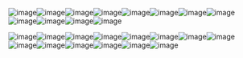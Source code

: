 ![image](https://github.com/user-attachments/assets/01f26c87-3eec-42a4-a9bf-c37e44e583ed)![image](https://github.com/user-attachments/assets/d7d07b69-30c5-41dd-aafa-c8ce6144c276)![image](https://github.com/user-attachments/assets/32c51208-8fa0-4b28-a37b-6c2e37584a6f)![image](https://github.com/user-attachments/assets/c53ef374-f366-4b57-8861-3a8dc90a25d9)![image](https://github.com/user-attachments/assets/2fabfe87-a8dc-493d-8eff-23398535a6a9)![image](https://github.com/user-attachments/assets/d51642e8-67e1-4468-afd5-bf2f4f3364db)![image](https://github.com/user-attachments/assets/e525dfc8-93ee-4621-8c94-e37bee58b2e0)![image](https://github.com/user-attachments/assets/a4856d20-3635-4319-89cb-b5101fa08a12)![image](https://github.com/user-attachments/assets/479d7dba-0df1-4e30-b5f9-4b1f177d0e18)![image](https://github.com/user-attachments/assets/4aeec998-182e-4517-b8fa-d34abd448958)![image](https://github.com/user-attachments/assets/02506ecd-64f8-43ff-9da1-abe942b45ad8)![image](https://github.com/user-attachments/assets/7c0bad88-f18c-49b1-811a-8e8782624690)


![image](https://github.com/user-attachments/assets/12d0ff41-dc9e-4942-8395-2b1fd0d7f0d9)![image](https://github.com/user-attachments/assets/2b7373f2-e50b-43a9-b3eb-045e3581e6ea)![image](https://github.com/user-attachments/assets/fd9b1ae5-1bfe-4504-8b97-16986473951a)![image](https://github.com/user-attachments/assets/39871759-9b8c-4710-a072-43a1880ea8f4)![image](https://github.com/user-attachments/assets/072765f7-2560-4b36-a6fb-202cc9de6a2b)![image](https://github.com/user-attachments/assets/f441c90b-2053-4b01-83f6-3c710536d115)![image](https://github.com/user-attachments/assets/c40303fc-1ad6-40a3-99fd-4770075dda6d)![image](https://github.com/user-attachments/assets/c5ff9367-0daa-40a5-9e07-da040ee20f5e)![image](https://github.com/user-attachments/assets/9b8e518c-725a-4871-b3f9-dd335fcd0b76)![image](https://github.com/user-attachments/assets/df28139b-0bad-4ebb-a538-0b46e3acdf66)![image](https://github.com/user-attachments/assets/c4d45f98-e765-4eef-8cd3-0ec482e434c4)![image](https://github.com/user-attachments/assets/18f0476d-97b9-41b1-b0e5-6b7bcdc1beac)![image](https://github.com/user-attachments/assets/8770fda6-bf31-4176-8fa1-7e76062fc6eb)![image](https://github.com/user-attachments/assets/e7c4820b-f6a9-4997-aaf7-b692c9b34e6c)






















